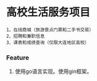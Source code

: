 # 高校生活服务项目

```
1、在线商城（旅游景点门票和二手书交易）
2、招聘和兼职信息
3、课表和成绩查询（仅限大连地区高校）
```

### Feature

1. 使用go语言实现。使用gin框架。
